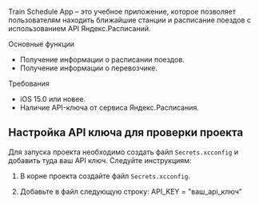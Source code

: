 Train Schedule App – это учебное приложение, которое позволяет пользователям находить ближайшие станции и расписание поездов с использованием API Яндекс.Расписаний.

Основные функции
- Получение информации о расписании поездов.
- Получение информации о перевозчике.

Требования
- iOS 15.0 или новее.
- Наличие API-ключа от сервиса Яндекс.Расписания.

## Настройка API ключа для проверки проекта

Для запуска проекта необходимо создать файл `Secrets.xcconfig` и добавить туда ваш API ключ. Следуйте инструкциям:

1. В корне проекта создайте файл `Secrets.xcconfig`.

2. Добавьте в файл следующую строку:
   API_KEY = "ваш_api_ключ"




